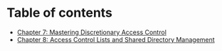 # Table of contents

- [Chapter 7: Mastering Discretionary Access Control](/Linux-Internal/Section-2-Mastering-File-and-Directory-Access-Control-(DAC)/Chapter-7-Mastering-Discretionary-Access-Control.md)
- [Chapter 8: Access Control Lists and Shared Directory Management](/Linux-Internal/Section-2-Mastering-File-and-Directory-Access-Control-(DAC)/Chapter-8-Access-Control-Lists-and-Shared-Directory-Management.md)